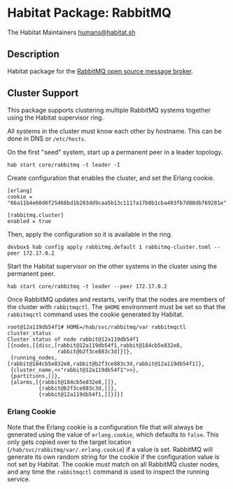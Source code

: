 # Habitat Package: RabbitMQ

The Habitat Maintainers <humans@habitat.sh>

## Description

Habitat package for the [RabbitMQ open source message broker](https://www.rabbitmq.com/).

## Cluster Support

This package supports clustering multiple RabbitMQ systems together using the Habitat supervisor ring.

All systems in the cluster must know each other by hostname. This can be done in DNS or `/etc/hosts`.

On the first "seed" system, start up a permanent peer in a leader topology.

```
hab start core/rabbitmq -t leader -I
```

Create configuration that enables the cluster, and set the Erlang cookie.

```
[erlang]
cookie = "66a11b4e60d6f25468bd1b283dd9caa5b13c1117a17b0b1cba403fb7d88db769281e"

[rabbitmq.cluster]
enabled = true
```

Then, apply the configuration so it is available in the ring.


```
devbox$ hab config apply rabbitmq.default 1 rabbitmq-cluster.toml --peer 172.17.0.2
```

Start the Habitat supervisor on the other systems in the cluster using the permanent peer.

```
hab start core/rabbitmq -t leader --peer 172.17.0.2
```

Once RabbitMQ updates and restarts, verify that the nodes are members of the cluster with `rabbitmqctl`. The `$HOME` environment must be set so that the `rabbitmqctl` command uses the cookie generated by Habitat.

```
root@12a119db54f1# HOME=/hab/svc/rabbitmq/var rabbitmqctl cluster_status
Cluster status of node rabbit@12a119db54f1
[{nodes,[{disc,[rabbit@12a119db54f1,rabbit@184cb5e832e8,
                rabbit@b2f3ce883c3d]}]},
 {running_nodes,[rabbit@184cb5e832e8,rabbit@b2f3ce883c3d,rabbit@12a119db54f1]},
 {cluster_name,<<"rabbit@12a119db54f1">>},
 {partitions,[]},
 {alarms,[{rabbit@184cb5e832e8,[]},
          {rabbit@b2f3ce883c3d,[]},
          {rabbit@12a119db54f1,[]}]}]
```

### Erlang Cookie

Note that the Erlang cookie is a configuration file that will always be generated using the value of `erlang.cookie`, which defaults to `false`. This only gets copied over to the target location (`/hab/svc/rabbitmq/var/.erlang.cookie`) if a value is set. RabbitMQ will generate its own random string for the cookie if the configuration value is not set by Habitat. The cookie *must* match on all RabbitMQ cluster nodes, and any time the `rabbitmqctl` command is used to inspect the running service.
